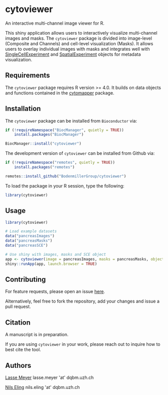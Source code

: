 # cytoviewer

An interactive multi-channel image viewer for R. 

This shiny application allows users to interactively visualize multi-channel 
images and masks. The `cytoviewer` package is divided into image-level (Composite and Channels) 
and cell-level visualization (Masks). It allows users to overlay individual images 
with masks and integrates well with [SingleCellExperiment](https://bioconductor.org/packages/release/bioc/html/SingleCellExperiment.html) 
and [SpatialExperiment](https://bioconductor.org/packages/release/bioc/html/SingleCellExperiment.html) objects for metadata visualization. 


## Requirements

The `cytoviewer` package requires R version >= 4.0.
It builds on data objects and functions contained in the [cytomapper](https://bioconductor.org/packages/release/bioc/html/cytomapper.html) package. 

## Installation 

The `cytoviewer` package can be installed from `Bioconductor` via:

```r
if (!requireNamespace("BiocManager", quietly = TRUE))
    install.packages("BiocManager")

BiocManager::install("cytoviewer")
```

The development version of `cytoviewer` can be installed from Github via:

```r
if (!requireNamespace("remotes", quietly = TRUE))
    install.packages("remotes")

remotes::install_github("BodenmillerGroup/cytoviewer")
```

To load the package in your R session, type the following:

```r
library(cytoviewer)
```
## Usage

```r
library(cytoviewer)

# Load example datasets 
data("pancreasImages")
data("pancreasMasks")
data("pancreasSCE")

# Use shiny with images, masks and SCE object
app <- cytoviewer(image = pancreasImages, masks = pancreasMasks, object = pancreasSCE, img_id = "ImageNb", cell_id = "CellNb")
shiny::runApp(app, launch.browser = TRUE)
```

## Contributing

For feature requests, please open an issue [here](https://github.com/BodenmillerGroup/cytoviewer/issues).

Alternatively, feel free to fork the repository, add your changes and issue a pull request.

## Citation 

A manuscript is in preparation.

If you are using `cytoviewer` in your work, please reach out to inquire how to best cite the tool.

## Authors

[Lasse Meyer](https://github.com/lassedochreden) lasse.meyer 'at' dqbm.uzh.ch

[Nils Eling](https://github.com/nilseling) nils.eling 'at' dqbm.uzh.ch
